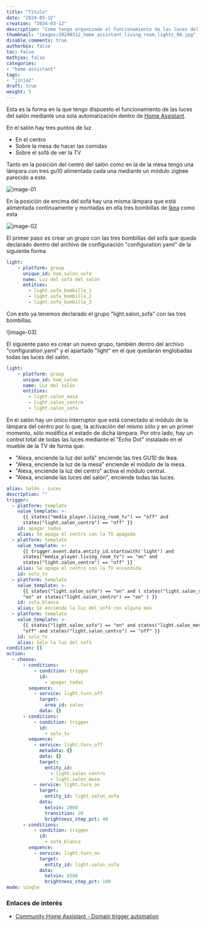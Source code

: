```yaml
---
title: "Título"
date: "2024-03-12"
creation: "2024-03-12"
description: "Como tengo organizado el funcionamiento de las luces del salón"
thumbnail: "images/20240312_home_assistant_living_room_lights_00.jpg"
disable_comments: true
authorbox: false
toc: false
mathjax: false
categories:
- "home assistant"
tags:
- "jinja2"
draft: true
weight: 5
---
```

Esta es la forma en la que tengo dispuesto el funcionamiento de las luces del salón mediante una sola automatización dentro de [Home Assistant].
<!--more-->
En el salón hay tres puntos de luz
- En el centro
- Sobre la mesa de hacer las comidas
- Sobre el sofá de ver la TV

Tanto en la posición del centro del salón como en la de la mesa tengo una lámpara con tres gu10 alimentada cada una mediante un módulo zigbee parecido a este.

![image-01]

En la posición de encima del sofá hay una misma lámpara que está alimentada continuamente y montadas en ella tres bombillas de [Ikea] como esta

![image-02]

El primer paso es crear un grupo con las tres bombillas del sofá que queda declarado dentro del archivo de configuración "configuration.yaml" de la siguiente forma

``` yaml
light:
    - platform: group
      unique_id: hom_salon_sofa
      name: Luz del sofá del salón
      entities:
        - light.sofa_bombilla_1
        - light.sofa_bombilla_2
        - light.sofa_bombilla_3
```
Con esto ya tenemos declarado el grupo "light.salon_sofa" con las tres bombillas.

![image-03]

El siguiente paso es crear un nuevo grupo, también dentro del archivo "configuration.yaml" y el apartado "light" en el que quedarán englobadas todas las luces del salón.

``` yaml
light:
    - platform: group
      unique_id: hom_salon
      name: Luz del salón
      entities:
        - light.salon_mesa
        - light.salon_centro
        - light.salon_sofa
```

En el salón hay un único interruptor que está conectado al módulo de la lámpara del centro por lo que, la activación del mismo sólo y en un primer momento, sólo modifica el estado de dicha lámpara. Por otro lado, hay un control total de todas las luces mediante el "Echo Dot" instalado en el mueble de la TV de forma que:

- "Alexa, enciende la luz del sofá" enciende las tres GU10 de Ikea.
- "Alexa, enciende la luz de la mesa" enciende el módulo de la mesa.
- "Alexa, enciende la luz del centro" activa el módulo central.
- "Alexa, enciende las luces del salón", enciende todas las luces.

``` yaml
alias: Salón - Luces
description: ""
trigger:
  - platform: template
    value_template: >-
      {{ states("media_player.living_room_tv") == "off" and
      states("light.salon_centro") == "off" }}
    id: apagar_todas
    alias: Se apaga el centro con la TV apagada
  - platform: template
    value_template: >-
      {{ trigger.event.data.entity_id.startswith('light') and
      states("media_player.living_room_tv") == "on" and
      states("light.salon_centro") == "off" }}
    alias: Se apaga el centro con la TV encendida
    id: solo_tv
  - platform: template
    value_template: >-
      {{ states("light.salon_sofa") == "on" and ( states("light.salon_mesa") ==
      "on" or states("light.salon_centro") == "on" ) }}
    id: sofa_blanca
    alias: Se enciende la luz del sofá con alguna más
  - platform: template
    value_template: >-
      {{ states("light.salon_sofa") == "on" and states("light.salon_mesa") ==
      "off" and states("light.salon_centro") == "off" }}
    id: solo_tv
    alias: Sólo la luz del sofá
condition: []
action:
  - choose:
      - conditions:
          - condition: trigger
            id:
              - apagar_todas
        sequence:
          - service: light.turn_off
            target:
              area_id: salon
            data: {}
      - conditions:
          - condition: trigger
            id:
              - solo_tv
        sequence:
          - service: light.turn_off
            metadata: {}
            data: {}
            target:
              entity_id:
                - light.salon_centro
                - light.salon_mesa
          - service: light.turn_on
            target:
              entity_id: light.salon_sofa
            data:
              kelvin: 2000
              transition: 20
              brightness_step_pct: 40
      - conditions:
          - condition: trigger
            id:
              - sofa_blanca
        sequence:
          - service: light.turn_on
            target:
              entity_id: light.salon_sofa
            data:
              kelvin: 6500
              brightness_step_pct: 100
mode: single
```



### Enlaces de interés
- [Community Home Assistant - Domain trigger automation](https://community.home-assistant.io/t/triggering-automation-if-certain-domain-entities-change-state/243869/5)

[Home Assistant]: https://www.home-assistant.io
[Ikea]: https://www.ikea.com/es/es/p/tradfri-bombilla-led-gu10-345lm-inteligente-regulac-lumin-inalambr-espectro-blanco-50547413/

[image-01]: /images/20240312_home_assistant_living_room_lights_01.jpg
[image-02]: /images/20240312_home_assistant_living_room_lights_02.jpg



